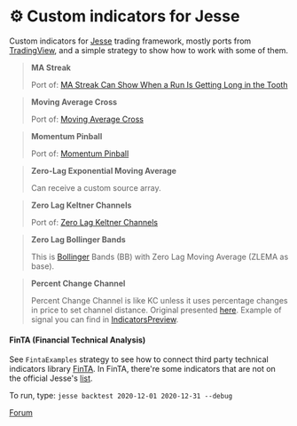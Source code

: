 # ⚙ Custom indicators for Jesse

Custom indicators for [Jesse](https://github.com/jesse-ai/jesse) trading framework, mostly ports from [TradingView](https://www.tradingview.com/), and a simple strategy to show how to work with some of them. 

> **MA Streak**
>
> Port of:  [MA Streak Can Show When a Run Is Getting Long in the Tooth](https://www.tradingview.com/script/Yq1z7cIv-MA-Streak-Can-Show-When-a-Run-Is-Getting-Long-in-the-Tooth/)

> **Moving Average Cross**
>
> Port of: [Moving Average Cross](https://www.tradingview.com/script/PcWAuplI-Moving-Average-Cross/)

> **Momentum Pinball**
>
> Port of: [Momentum Pinball](https://tradingview.com/script/X9zMa5Fn-Momentum-Pinball/)

> **Zero-Lag Exponential Moving Average**
>
> Can receive a custom source array.

> **Zero Lag Keltner Channels**
>
> Port of: [Zero Lag Keltner Channels](https://www.tradingview.com/script/CTzNAuUH-Zero-Lag-Keltner-Channels/)

> **Zero Lag Bollinger Bands**
>
> This is [Bollinger](https://www.tradingview.com/scripts/bollingerbands/) Bands (BB) with Zero Lag Moving Average (ZLEMA as base).

> **Percent Change Channel**
>
> Percent Change Channel is like KC unless it uses percentage changes in price to set channel distance. Original presented [here](https://www.tradingview.com/script/6wwAWXA1-MA-Streak-Change-Channel/). Example of signal you can find in  [IndicatorsPreview](/strategies/IndicatorsPreview/__init__.py).


#### FinTA (Financial Technical Analysis)

See `FintaExamples` strategy to see how to connect third party technical indicators library [FinTA](https://github.com/peerchemist/finta). In FinTA, there're some indicators that are not on the official Jesse's [list](https://docs.jesse.trade/docs/indicators/reference.html).



To run, type: `jesse backtest 2020-12-01 2020-12-31 --debug`

[Forum](https://forum.jesse.trade/d/208-custom-indicators-for-jesse)